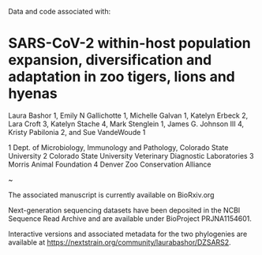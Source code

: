 Data and code associated with: 

# SARS-CoV-2 within-host population expansion, diversification and adaptation in zoo tigers, lions and hyenas 

Laura Bashor 1, Emily N Gallichotte 1, Michelle Galvan 1, Katelyn Erbeck 2, Lara Croft 3, Katelyn Stache 4, Mark Stenglein 1, James G. Johnson III 4, Kristy Pabilonia 2, and Sue VandeWoude 1

1 Dept. of Microbiology, Immunology and Pathology, Colorado State University 
2 Colorado State University Veterinary Diagnostic Laboratories
3 Morris Animal Foundation
4 Denver Zoo Conservation Alliance  

~

The associated manuscript is currently available on BioRxiv.org

Next-generation sequencing datasets have been deposited in the NCBI Sequence Read Archive and are available under BioProject PRJNA1154601. 

Interactive versions and associated metadata for the two phylogenies are available at https://nextstrain.org/community/laurabashor/DZSARS2. 


